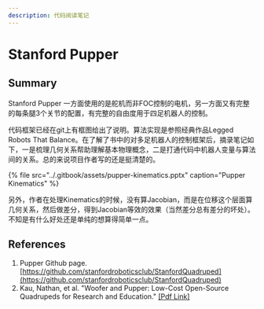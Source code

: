 ```yaml
---
description: 代码阅读笔记
---
```


# Stanford Pupper

## Summary

Stanford Pupper 一方面使用的是舵机而非FOC控制的电机，另一方面又有完整的每条腿3个关节的配置，有完整的自由度用于四足机器人的控制。

代码框架已经在git上有框图给出了说明。算法实现是参照经典作品Legged Robots That Balance。在了解了书中的对多足机器人的控制框架后，摘录笔记如下，一是梳理几何关系帮助理解基本物理概念，二是打通代码中机器人变量与算法间的关系。总的来说项目作者写的还是挺清楚的。

{% file src="../.gitbook/assets/pupper-kinematics.pptx" caption="Pupper Kinematics" %}

另外，作者在处理Kinematics的时候，没有算Jacobian，而是在位移这个层面算几何关系，然后做差分，得到Jacobian等效的效果（当然差分总有差分的坏处）。不知是有什么好处还是单纯的想算得简单一点。

## References

1. Pupper Github page. [https://github.com/stanfordroboticsclub/StanfordQuadruped](https://github.com/stanfordroboticsclub/StanfordQuadruped)
2. Kau, Nathan, et al. "Woofer and Pupper: Low-Cost Open-Source Quadrupeds for Research and Education." [\[Pdf Link\]](https://www.seas.upenn.edu/~posa/DynamicWalking2020/695-1037-1-RV.pdf)





